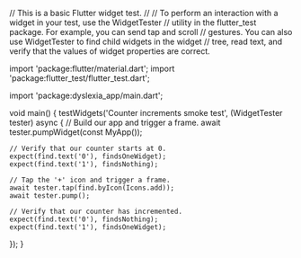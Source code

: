 // This is a basic Flutter widget test.
//
// To perform an interaction with a widget in your test, use the WidgetTester
// utility in the flutter_test package. For example, you can send tap and scroll
// gestures. You can also use WidgetTester to find child widgets in the widget
// tree, read text, and verify that the values of widget properties are correct.

import 'package:flutter/material.dart';
import 'package:flutter_test/flutter_test.dart';

import 'package:dyslexia_app/main.dart';

void main() {
testWidgets('Counter increments smoke test', (WidgetTester tester) async {
// Build our app and trigger a frame.
await tester.pumpWidget(const MyApp());

    // Verify that our counter starts at 0.
    expect(find.text('0'), findsOneWidget);
    expect(find.text('1'), findsNothing);

    // Tap the '+' icon and trigger a frame.
    await tester.tap(find.byIcon(Icons.add));
    await tester.pump();

    // Verify that our counter has incremented.
    expect(find.text('0'), findsNothing);
    expect(find.text('1'), findsOneWidget);
});
}
